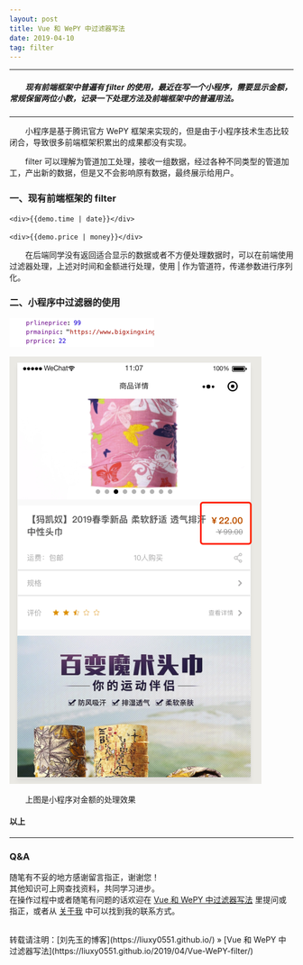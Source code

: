 ```yaml
---
layout: post
title: Vue 和 WePY 中过滤器写法
date: 2019-04-10
tag: filter
---
```


___
##### 　　现有前端框架中普遍有 filter 的使用，最近在写一个小程序，需要显示金额，常规保留两位小数，记录一下处理方法及前端框架中的普遍用法。

___

　　小程序是基于腾讯官方 WePY 框架来实现的，但是由于小程序技术生态比较闭合，导致很多前端框架积累出的成果都没有实现。

　　filter 可以理解为管道加工处理，接收一组数据，经过各种不同类型的管道加工，产出新的数据，但是又不会影响原有数据，最终展示给用户。


### 一、现有前端框架的 filter

    <div>{{demo.time | date}}</div>
    
    <div>{{demo.price | money}}</div>
    
    
　　在后端同学没有返回适合显示的数据或者不方便处理数据时，可以在前端使用过滤器处理，上述对时间和金额进行处理，使用 | 作为管道符，传递参数进行序列化。
    


### 二、小程序中过滤器的使用

![](/images/posts/Vue-WePY-filter/2.png)

![](/images/posts/Vue-WePY-filter/1.png)

　　上图是小程序对金额的处理效果






#### 以上
___
### Q&A

随笔有不妥的地方感谢留言指正，谢谢您！  
其他知识可上网查找资料，共同学习进步。  
在操作过程中或者随笔有问题的话欢迎在 [Vue 和 WePY 中过滤器写法](https://liuxy0551.github.io/2019/04/Vue-WePY-filter/) 里提问或指正，或者从 [关于我](https://liuxy0551.github.io/about/) 中可以找到我的联系方式。


<br>
转载请注明：[刘先玉的博客](https://liuxy0551.github.io/) » [Vue 和 WePY 中过滤器写法](https://liuxy0551.github.io/2019/04/Vue-WePY-filter/)
